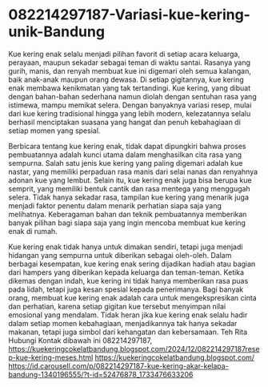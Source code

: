 # 082214297187-Variasi-kue-kering-unik-Bandung
Kue kering enak selalu menjadi pilihan favorit di setiap acara keluarga, perayaan, maupun sekadar sebagai teman di waktu santai. Rasanya yang gurih, manis, dan renyah membuat kue ini digemari oleh semua kalangan, baik anak-anak maupun orang dewasa. Di setiap gigitannya, kue kering enak membawa kenikmatan yang tak tertandingi. Kue kering, yang dibuat dengan bahan-bahan sederhana namun diolah dengan sentuhan rasa yang istimewa, mampu memikat selera. Dengan banyaknya variasi resep, mulai dari kue kering tradisional hingga yang lebih modern, kelezatannya selalu berhasil menciptakan suasana yang hangat dan penuh kebahagiaan di setiap momen yang spesial.

Berbicara tentang kue kering enak, tidak dapat dipungkiri bahwa proses pembuatannya adalah kunci utama dalam menghasilkan cita rasa yang sempurna. Salah satu jenis kue kering yang paling digemari adalah kue nastar, yang memiliki perpaduan rasa manis dari selai nanas dan renyahnya adonan kue yang lembut. Selain itu, kue kering enak juga bisa berupa kue semprit, yang memiliki bentuk cantik dan rasa mentega yang menggugah selera. Tidak hanya sekadar rasa, tampilan kue kering yang menarik juga menjadi faktor penentu dalam menarik perhatian siapa saja yang melihatnya. Keberagaman bahan dan teknik pembuatannya memberikan banyak pilihan bagi siapa saja yang ingin mencoba membuat kue kering enak di rumah.

Kue kering enak tidak hanya untuk dimakan sendiri, tetapi juga menjadi hidangan yang sempurna untuk diberikan sebagai oleh-oleh. Dalam berbagai kesempatan, kue kering enak sering dijadikan hadiah atau bagian dari hampers yang diberikan kepada keluarga dan teman-teman. Ketika dikemas dengan indah, kue kering ini tidak hanya memberikan rasa puas pada lidah, tetapi juga kesan spesial kepada penerimanya. Bagi banyak orang, membuat kue kering enak adalah cara untuk mengekspresikan cinta dan perhatian, karena setiap gigitan kue tersebut menyimpan nilai emosional yang mendalam. Tidak heran jika kue kering enak selalu hadir dalam setiap momen kebahagiaan, menjadikannya tak hanya sekadar makanan, tetapi juga simbol dari kehangatan dan kebersamaan.
Teh Rita
Hubungi Kontak dibawah ini
082214297187, 
https://kuekeringcokelatbandung.blogspot.com/2024/12/082214297187resep-kue-kering-meses.html
https://kuekeringcokelatbandung.blogspot.com/
https://id.carousell.com/p/082214297187-kue-kering-akar-kelapa-bandung-1340196555/?t-id=52476878_1733476633206
